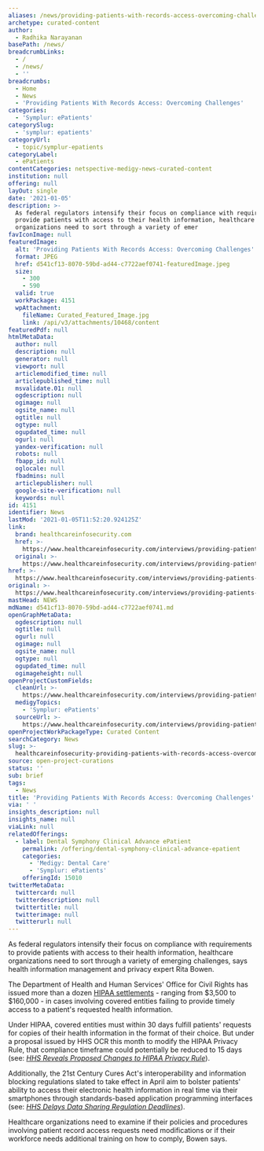 ```yaml
---
aliases: /news/providing-patients-with-records-access-overcoming-challenges
archetype: curated-content
author:
  - Radhika Narayanan
basePath: /news/
breadcrumbLinks:
  - /
  - /news/
  - ''
breadcrumbs:
  - Home
  - News
  - 'Providing Patients With Records Access: Overcoming Challenges'
categories:
  - 'Symplur: ePatients'
categorySlug:
  - 'symplur: epatients'
categoryUrl:
  - topic/symplur-epatients
categoryLabel:
  - ePatients
contentCategories: netspective-medigy-news-curated-content
institution: null
offering: null
layOut: single
date: '2021-01-05'
description: >-
  As federal regulators intensify their focus on compliance with requirements to
  provide patients with access to their health information, healthcare
  organizations need to sort through a variety of emer
favIconImage: null
featuredImage:
  alt: 'Providing Patients With Records Access: Overcoming Challenges'
  format: JPEG
  href: d541cf13-8070-59bd-ad44-c7722aef0741-featuredImage.jpeg
  size:
    - 300
    - 590
  valid: true
  workPackage: 4151
  wpAttachment:
    fileName: Curated_Featured_Image.jpg
    link: /api/v3/attachments/10468/content
featuredPdf: null
htmlMetaData:
  author: null
  description: null
  generator: null
  viewport: null
  articlemodified_time: null
  articlepublished_time: null
  msvalidate.01: null
  ogdescription: null
  ogimage: null
  ogsite_name: null
  ogtitle: null
  ogtype: null
  ogupdated_time: null
  ogurl: null
  yandex-verification: null
  robots: null
  fbapp_id: null
  oglocale: null
  fbadmins: null
  articlepublisher: null
  google-site-verification: null
  keywords: null
id: 4151
identifier: News
lastMod: '2021-01-05T11:52:20.924125Z'
link:
  brand: healthcareinfosecurity.com
  href: >-
    https://www.healthcareinfosecurity.com/interviews/providing-patients-records-access-overcoming-challenges-i-4810
  original: >-
    https://www.healthcareinfosecurity.com/interviews/providing-patients-records-access-overcoming-challenges-i-4810
href: >-
  https://www.healthcareinfosecurity.com/interviews/providing-patients-records-access-overcoming-challenges-i-4810
original: >-
  https://www.healthcareinfosecurity.com/interviews/providing-patients-records-access-overcoming-challenges-i-4810
mastHead: NEWS
mdName: d541cf13-8070-59bd-ad44-c7722aef0741.md
openGraphMetaData:
  ogdescription: null
  ogtitle: null
  ogurl: null
  ogimage: null
  ogsite_name: null
  ogtype: null
  ogupdated_time: null
  ogimageheight: null
openProjectCustomFields:
  cleanUrl: >-
    https://www.healthcareinfosecurity.com/interviews/providing-patients-records-access-overcoming-challenges-i-4810
  medigyTopics:
    - 'Symplur: ePatients'
  sourceUrl: >-
    https://www.healthcareinfosecurity.com/interviews/providing-patients-records-access-overcoming-challenges-i-4810
openProjectWorkPackageType: Curated Content
searchCategory: News
slug: >-
  healthcareinfosecurity-providing-patients-with-records-access-overcoming-challenges
source: open-project-curations
status: ''
sub: brief
tags:
  - News
title: 'Providing Patients With Records Access: Overcoming Challenges'
via: ' '
insights_description: null
insights_name: null
viaLink: null
relatedOfferings:
  - label: Dental Symphony Clinical Advance ePatient
    permalink: /offering/dental-symphony-clinical-advance-epatient
    categories:
      - 'Medigy: Dental Care'
      - 'Symplur: ePatients'
    offeringId: 15010
twitterMetaData:
  twittercard: null
  twitterdescription: null
  twittertitle: null
  twitterimage: null
  twitterurl: null
---
```

<p>As federal regulators intensify their focus on compliance with requirements to provide patients with access to their health information, healthcare organizations need to sort through a variety of emerging challenges, says health information management and privacy expert Rita Bowen.</p><p>The Department of Health and Human Services' Office for Civil Rights has issued more than a dozen <a href="https://www.healthcareinfosecurity.com/hhs-issues-another-settlement-on-patient-access-to-records-a-15647">HIPAA settlements</a> - ranging from $3,500 to $160,000 - in cases involving covered entities failing to provide timely access to a patient's requested health information.</p><p>Under HIPAA, covered entities must within 30 days fulfill patients' requests for copies of their health information in the format of their choice. But under a proposal issued by HHS OCR this month to modify the HIPAA Privacy Rule, that compliance timeframe could potentially be reduced to 15 days (see: <a href="https://www.healthcareinfosecurity.com/hhs-reveals-proposed-changes-to-hipaa-privacy-rule-a-15571"><i>HHS Reveals Proposed Changes to HIPAA Privacy Rule</i></a>).</p><p>Additionally, the 21st Century Cures Act's interoperability and information blocking regulations slated to take effect in April aim to bolster patients' ability to access their electronic health information in real time via their smartphones through standards-based application programming interfaces (see: <a href="https://www.healthcareinfosecurity.com/hhs-delays-data-sharing-regulation-deadlines-a-15277"><i>HHS Delays Data Sharing Regulation Deadlines</i></a>).</p><p>Healthcare organizations need to examine if their policies and procedures involving patient record access requests need modifications or if their workforce needs additional training on how to comply, Bowen says.</p>
